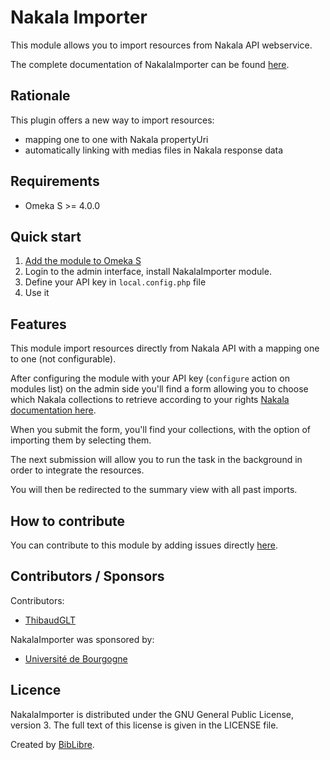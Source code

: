 # Nakala Importer

This module allows you to import resources from Nakala API webservice.

The complete documentation of NakalaImporter can be found [here](https://biblibre.github.io/omeka-s-module-NakalaImporter).

## Rationale

This plugin offers a new way to import resources:
- mapping one to one with Nakala propertyUri
- automatically linking with medias files in Nakala response data

## Requirements

* Omeka S >= 4.0.0

## Quick start

1. [Add the module to Omeka S](https://omeka.org/s/docs/user-manual/modules/#adding-modules-to-omeka-s)
2. Login to the admin interface, install NakalaImporter module.
3. Define your API key in `local.config.php` file
4. Use it

## Features

This module import resources directly from Nakala API with a mapping one to one (not configurable).

After configuring the module with your API key (`configure` action on modules list) on the admin side you'll find a form allowing you to choose which Nakala collections to retrieve according to your rights [Nakala documentation here](https://documentation.huma-num.fr/nakala/#tableau-recapitulatif-des-droits-par-role).

When you submit the form, you'll find your collections, with the option of importing them by selecting them.

The next submission will allow you to run the task in the background in order to integrate the resources.

You will then be redirected to the summary view with all past imports.

## How to contribute

You can contribute to this module by adding issues directly [here](https://github.com/biblibre/omeka-s-module-NakalaImporter/issues).

## Contributors / Sponsors

Contributors:
* [ThibaudGLT](https://github.com/ThibaudGLT)

NakalaImporter was sponsored by:
* [Université de Bourgogne](#)

## Licence

NakalaImporter is distributed under the GNU General Public License, version 3. The full text of this license is given in the LICENSE file.

Created by [BibLibre](https://www.biblibre.com).